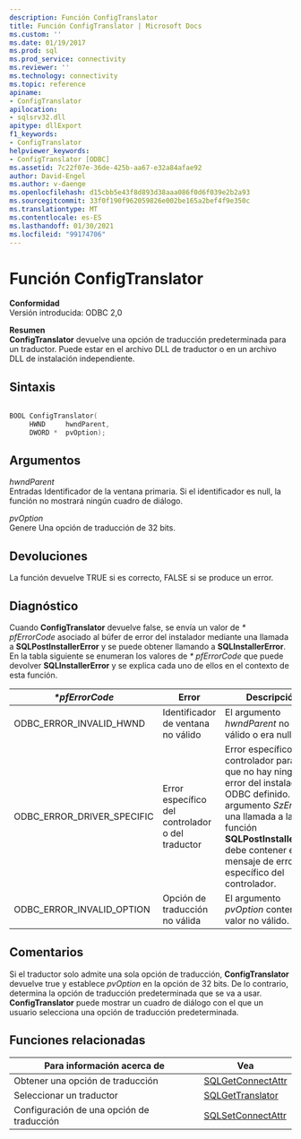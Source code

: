 ```yaml
---
description: Función ConfigTranslator
title: Función ConfigTranslator | Microsoft Docs
ms.custom: ''
ms.date: 01/19/2017
ms.prod: sql
ms.prod_service: connectivity
ms.reviewer: ''
ms.technology: connectivity
ms.topic: reference
apiname:
- ConfigTranslator
apilocation:
- sqlsrv32.dll
apitype: dllExport
f1_keywords:
- ConfigTranslator
helpviewer_keywords:
- ConfigTranslator [ODBC]
ms.assetid: 7c22f07e-36de-425b-aa67-e32a84afae92
author: David-Engel
ms.author: v-daenge
ms.openlocfilehash: d15cbb5e43f8d893d38aaa086f0d6f039e2b2a93
ms.sourcegitcommit: 33f0f190f962059826e002be165a2bef4f9e350c
ms.translationtype: MT
ms.contentlocale: es-ES
ms.lasthandoff: 01/30/2021
ms.locfileid: "99174706"
---
```

# <a name="configtranslator-function"></a>Función ConfigTranslator
**Conformidad**  
 Versión introducida: ODBC 2,0  
  
 **Resumen**  
 **ConfigTranslator** devuelve una opción de traducción predeterminada para un traductor. Puede estar en el archivo DLL de traductor o en un archivo DLL de instalación independiente.  
  
## <a name="syntax"></a>Sintaxis  
  
```cpp  
  
BOOL ConfigTranslator(  
     HWND     hwndParent,  
     DWORD *  pvOption);  
```  
  
## <a name="arguments"></a>Argumentos  
 *hwndParent*  
 Entradas Identificador de la ventana primaria. Si el identificador es null, la función no mostrará ningún cuadro de diálogo.  
  
 *pvOption*  
 Genere Una opción de traducción de 32 bits.  
  
## <a name="returns"></a>Devoluciones  
 La función devuelve TRUE si es correcto, FALSE si se produce un error.  
  
## <a name="diagnostics"></a>Diagnóstico  
 Cuando **ConfigTranslator** devuelve false, se envía un valor de *\* pfErrorCode* asociado al búfer de error del instalador mediante una llamada a **SQLPostInstallerError** y se puede obtener llamando a **SQLInstallerError**. En la tabla siguiente se enumeran los valores de *\* pfErrorCode* que puede devolver **SQLInstallerError** y se explica cada uno de ellos en el contexto de esta función.  
  
|*\*pfErrorCode*|Error|Descripción|  
|---------------------|-----------|-----------------|  
|ODBC_ERROR_INVALID_HWND|Identificador de ventana no válido|El argumento *hwndParent* no era válido o era null.|  
|ODBC_ERROR_DRIVER_SPECIFIC|Error específico del controlador o del traductor|Error específico del controlador para el que no hay ningún error del instalador de ODBC definido. El argumento *SzError* en una llamada a la función **SQLPostInstallerError** debe contener el mensaje de error específico del controlador.|  
|ODBC_ERROR_INVALID_OPTION|Opción de traducción no válida|El argumento *pvOption* contenía un valor no válido.|  
  
## <a name="comments"></a>Comentarios  
 Si el traductor solo admite una sola opción de traducción, **ConfigTranslator** devuelve true y establece *pvOption* en la opción de 32 bits. De lo contrario, determina la opción de traducción predeterminada que se va a usar. **ConfigTranslator** puede mostrar un cuadro de diálogo con el que un usuario selecciona una opción de traducción predeterminada.  
  
## <a name="related-functions"></a>Funciones relacionadas  
  
|Para información acerca de|Vea|  
|---------------------------|---------|  
|Obtener una opción de traducción|[SQLGetConnectAttr](../../../odbc/reference/syntax/sqlgetconnectattr-function.md)|  
|Seleccionar un traductor|[SQLGetTranslator](../../../odbc/reference/syntax/sqlgettranslator-function.md)|  
|Configuración de una opción de traducción|[SQLSetConnectAttr](../../../odbc/reference/syntax/sqlsetconnectattr-function.md)|
